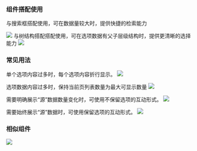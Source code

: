 

### 组件搭配使用


与搜索框搭配使用，可在数据量较大时，提供快捷的检索能力

<img src="https://oteam-tdesign-1258344706.cos.ap-guangzhou.myqcloud.com/site/design/%E7%A9%BF%E6%A2%AD%E6%A1%86%201.png"/>
与树结构搭配搭配使用，可在选项数据有父子层级结构时，提供更清晰的选择能力

<img src="https://oteam-tdesign-1258344706.cos.ap-guangzhou.myqcloud.com/site/design/%E7%A9%BF%E6%A2%AD%E6%A1%86%202.png"/>


### 常见用法

单个选项内容过多时，每个选项内容折行显示。
<img src="https://oteam-tdesign-1258344706.cos.ap-guangzhou.myqcloud.com/site/design/%E7%A9%BF%E6%A2%AD%E6%A1%86%203.png"/>

选项数据内容过多时，保持当前页列表数量为最大可显示数量
<img src="https://oteam-tdesign-1258344706.cos.ap-guangzhou.myqcloud.com/site/design/%E7%A9%BF%E6%A2%AD%E6%A1%86%204.png"/>

需要明确展示“源”数据数量变化时，可使用不保留选项的互动形式。
<img src="https://oteam-tdesign-1258344706.cos.ap-guangzhou.myqcloud.com/site/design/%E7%A9%BF%E6%A2%AD%E6%A1%86%205.png"/>

需要始终展示“源”数据时，可使用保留选项的互动形式。
<img src="https://oteam-tdesign-1258344706.cos.ap-guangzhou.myqcloud.com/site/design/%E7%A9%BF%E6%A2%AD%E6%A1%86%206.png"/>


### 相似组件
<img src="https://oteam-tdesign-1258344706.cos.ap-guangzhou.myqcloud.com/site/design/%E7%A9%BF%E6%A2%AD%E6%A1%86%207.png"/>
